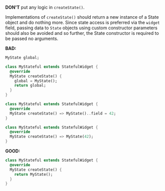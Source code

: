 **DON'T** put any logic in `createState()`.

Implementations of  `createState()` should return a new instance
of a State object and do nothing more.  Since state access is preferred 
via the `widget` field,  passing data to `State` objects using custom
constructor parameters should also be avoided and so further, the State
constructor is required to be passed no arguments.

**BAD:**
```dart
MyState global;

class MyStateful extends StatefulWidget {
  @override
  MyState createState() {
    global = MyState();
    return global;
  } 
}
```

```dart
class MyStateful extends StatefulWidget {
  @override
  MyState createState() => MyState()..field = 42;
}
```

```dart
class MyStateful extends StatefulWidget {
  @override
  MyState createState() => MyState(42);
}
```


**GOOD:**
```dart
class MyStateful extends StatefulWidget {
  @override
  MyState createState() {
    return MyState();
  }
}
```
